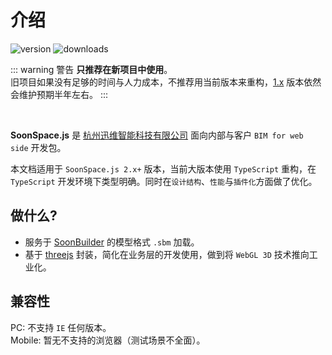 # 介绍

<Docs-Update />

![version](https://img.shields.io/npm/v/soonspacejs)
![downloads](https://img.shields.io/npm/dm/soonspacejs)

::: warning 警告
**只推荐在新项目中使用**。
<br>
旧项目如果没有足够的时间与人力成本，不推荐用当前版本来重构，[1.x](http://www.xwbuilders.com:9018/soonspacejs/Docs/1.x/) 版本依然会维护预期半年左右。
:::

<br>

**SoonSpace.js** 是 [杭州迅维智能科技有限公司](http://www.xwbuilders.com) 面向内部与客户 `BIM for web side` 开发包。

本文档适用于 `SoonSpace.js 2.x+` 版本，当前大版本使用 `TypeScript` 重构，在 `TypeScript` 开发环境下类型明确。同时在`设计结构`、`性能`与`插件化`方面做了优化。

## 做什么?
- 服务于 [SoonBuilder](http://www.xwbuilders.com/?page_id=1101&lang=zh) 的模型格式 `.sbm` 加载。
- 基于 [threejs](https://threejs.org/) 封装，简化在业务层的开发使用，做到将 `WebGL 3D` 技术推向工业化。

## 兼容性
PC: 不支持 `IE` 任何版本。
<br>
Mobile: 暂无不支持的浏览器（测试场景不全面）。
